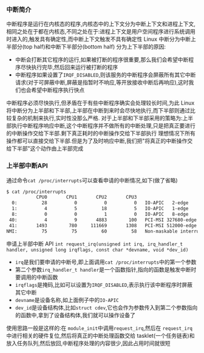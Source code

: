 ### 中断简介
中断程序是运行在内核态的程序,内核态中的上下文分为中断上下文和进程上下文,相同之处在于都在内核态,不同之处在于:进程上下文是用户空间程序进行系统调用时进入的,触发具有确定性,而中断上下文触发不具有确定性
Linux 中断分为中断上半部分(top half)和中断下半部分(bottom half)
分为上下半部的原因:
* 中断会打断其它程序的运行,如果被打断的程序很重要,那么我们会希望中断程序尽快执行完毕,然后回来运行被打断的程序
* 中断程序如果设置了`IRQF_DISABLED`,则该服务的中断程序会屏蔽所有其它中断请求(对于可屏蔽中断,屏蔽是指暂时不响应,等开放接收中断后再响应),这时我们也会希望中断程序执行快点

中断程序必须尽快执行,但矛盾在于有些中断程序确实会处理较长时间,为此 Linux 将中断分为上半部和下半部,上半部在中断到来时会尽快地执行,而下半部则通过比较复杂的机制来执行,实时性没那么严格. 
对于上半部和下半部采用的策略为:上半部执行中断程序响应中断,这个中断程序并不做所有的中断处理,只是把真正要进行的中断操作交给下半部.剩下真正耗时的中断操作交给下半部执行
理想情况下所有操作都可以直接交给下半部.但是为了及时响应中断,我们把"将真正的中断操作交给下半部"这个动作由上半部完成

### 上半部中断API
通过命令`cat /proc/interrupts`可以查看申请的中断情况,如下(做了省略)
```bash
$ cat /proc/interrupts 
           CPU0       CPU1       CPU2       CPU3       
  0:         28          0          0          0   IO-APIC   2-edge      timer
  1:          4          5         18          5   IO-APIC   1-edge      i8042
  8:          0          0          1          0   IO-APIC   8-edge      rtc0
 40:          4          9       4883        100   PCI-MSI 327680-edge      xhci_hcd
 41:       1493        780     111669       1308   PCI-MSI 512000-edge      0000:00:1f.2
NMI:         75         75         60         58   Non-maskable interrupts
```

申请上半部中断 API
`int request_irq(unsigned int irq, irq_handler_t handler, unsigned long irqflags, const char *devname, void *dev_id)`
* `irq`是我们要申请的中断号,即上面调用`cat /proc/interrupts`中的第一个参数
* 第二个参数`irq_handler_t handler`是一个函数指针,指向的函数是触发中断时要调用的中断函数
* `irqflags`是掩码,比如可以设置为`IRQF_DISABLED`,表示执行该中断程序时屏蔽其它中断
* `devname`是设备名称,如上面例子中的`IO-APIC`
* `dev_id`是设备结构体,比如`struct cdev`,它也会作为参数传入到第二个参数指向的函数中,拿到了设备结构体,我们就可以操作设备了

使用思路一般是这样的:在 `module_init`中调用`request_irq`,然后在 `request_irq` 中进行相关的硬件复位,然后将真正的中断处理函数交给 tasklet(一个任务链表)和放入任务队列,然后放回,中断程序处理的内容很少,因此占用时间就很短
